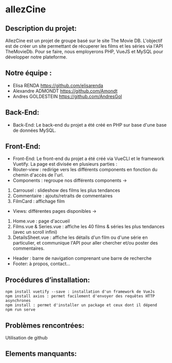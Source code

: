 # allezCine 

## Description du projet: 

AllezCine est un projet de groupe basé sur le site The Movie DB. L'objectif est de créer un site permettant de récuperer les films et les séries via l'API TheMovieDb. Pour se faire, nous employerons PHP, VueJS et MySQL pour développer notre plateforme.

## Notre équipe : 
* Elisa RENDA https://github.com/elisarenda
* Alexandre ADMONDT https://github.com/Amondt
* Andres GOLDESTEIN https://github.com/AndresGol

## Back-End:
* Back-End: 
Le back-end du projet a été créé en PHP sur base d'une base de données MySQL.

## Front-End: 
* Front-End: 
Le front-end du projet a été créé via VueCLI et le framework Vuetify.
La page est divisée en plusieurs parties :
* Router-view : redirige vers les différents components en fonction du chemin d'accès de l'url.
* Components : regroupe nos différents components ->
1. Carrousel : slideshow des films les plus tendances
2. Commentaire : ajouts/retraits de commentaires
3. FilmCard : affichage film 
* Views: différentes pages disponibles ->
1. Home.vue : page d'accueil
2. Films.vue & Series.vue : affiche les 40 films & séries les plus tendances (avec un scroll infini)
3. DetailsSheet.vue : affiche les détails d'un film ou d'une série en particulier, et communique l'API pour aller chercher et/ou poster des commentaires.
* Header : barre de navigation comprenant une barre de recherche
* Footer: à propos, contact...

## Procédures d’installation:
````
npm install vuetify --save : installation d'un framework de VueJs
npm install axios : permet facilement d'envoyer des requêtes HTTP asynchrones
npm install : permet d'installer un package et ceux dont il dépend
npm run serve

````

## Problèmes rencontrées: 
Utilisation de github 

## Elements manquants:

